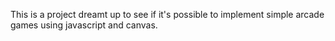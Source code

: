 This is a project dreamt up to see if it's possible to implement simple arcade games using javascript and canvas.